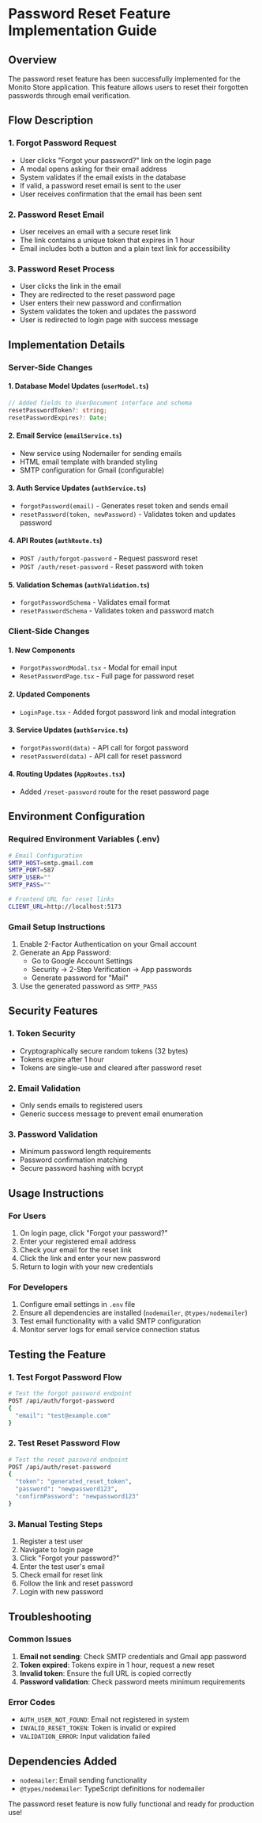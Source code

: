 # Password Reset Feature Implementation Guide

## Overview
The password reset feature has been successfully implemented for the Monito Store application. This feature allows users to reset their forgotten passwords through email verification.

## Flow Description

### 1. Forgot Password Request
- User clicks "Forgot your password?" link on the login page
- A modal opens asking for their email address
- System validates if the email exists in the database
- If valid, a password reset email is sent to the user
- User receives confirmation that the email has been sent

### 2. Password Reset Email
- User receives an email with a secure reset link
- The link contains a unique token that expires in 1 hour
- Email includes both a button and a plain text link for accessibility

### 3. Password Reset Process
- User clicks the link in the email
- They are redirected to the reset password page
- User enters their new password and confirmation
- System validates the token and updates the password
- User is redirected to login page with success message

## Implementation Details

### Server-Side Changes

#### 1. Database Model Updates (`userModel.ts`)
```typescript
// Added fields to UserDocument interface and schema
resetPasswordToken?: string;
resetPasswordExpires?: Date;
```

#### 2. Email Service (`emailService.ts`)
- New service using Nodemailer for sending emails
- HTML email template with branded styling
- SMTP configuration for Gmail (configurable)

#### 3. Auth Service Updates (`authService.ts`)
- `forgotPassword(email)` - Generates reset token and sends email
- `resetPassword(token, newPassword)` - Validates token and updates password

#### 4. API Routes (`authRoute.ts`)
- `POST /auth/forgot-password` - Request password reset
- `POST /auth/reset-password` - Reset password with token

#### 5. Validation Schemas (`authValidation.ts`)
- `forgotPasswordSchema` - Validates email format
- `resetPasswordSchema` - Validates token and password match

### Client-Side Changes

#### 1. New Components
- `ForgotPasswordModal.tsx` - Modal for email input
- `ResetPasswordPage.tsx` - Full page for password reset

#### 2. Updated Components
- `LoginPage.tsx` - Added forgot password link and modal integration

#### 3. Service Updates (`authService.ts`)
- `forgotPassword(data)` - API call for forgot password
- `resetPassword(data)` - API call for reset password

#### 4. Routing Updates (`AppRoutes.tsx`)
- Added `/reset-password` route for the reset password page

## Environment Configuration

### Required Environment Variables (.env)
```bash
# Email Configuration
SMTP_HOST=smtp.gmail.com
SMTP_PORT=587
SMTP_USER=""
SMTP_PASS=""

# Frontend URL for reset links
CLIENT_URL=http://localhost:5173
```

### Gmail Setup Instructions
1. Enable 2-Factor Authentication on your Gmail account
2. Generate an App Password:
   - Go to Google Account Settings
   - Security → 2-Step Verification → App passwords
   - Generate password for "Mail"
3. Use the generated password as `SMTP_PASS`

## Security Features

### 1. Token Security
- Cryptographically secure random tokens (32 bytes)
- Tokens expire after 1 hour
- Tokens are single-use and cleared after password reset

### 2. Email Validation
- Only sends emails to registered users
- Generic success message to prevent email enumeration

### 3. Password Validation
- Minimum password length requirements
- Password confirmation matching
- Secure password hashing with bcrypt

## Usage Instructions

### For Users
1. On login page, click "Forgot your password?"
2. Enter your registered email address
3. Check your email for the reset link
4. Click the link and enter your new password
5. Return to login with your new credentials

### For Developers
1. Configure email settings in `.env` file
2. Ensure all dependencies are installed (`nodemailer`, `@types/nodemailer`)
3. Test email functionality with a valid SMTP configuration
4. Monitor server logs for email service connection status

## Testing the Feature

### 1. Test Forgot Password Flow
```bash
# Test the forgot password endpoint
POST /api/auth/forgot-password
{
  "email": "test@example.com"
}
```

### 2. Test Reset Password Flow
```bash
# Test the reset password endpoint
POST /api/auth/reset-password
{
  "token": "generated_reset_token",
  "password": "newpassword123",
  "confirmPassword": "newpassword123"
}
```

### 3. Manual Testing Steps
1. Register a test user
2. Navigate to login page
3. Click "Forgot your password?"
4. Enter the test user's email
5. Check email for reset link
6. Follow the link and reset password
7. Login with new password

## Troubleshooting

### Common Issues
1. **Email not sending**: Check SMTP credentials and Gmail app password
2. **Token expired**: Tokens expire in 1 hour, request a new reset
3. **Invalid token**: Ensure the full URL is copied correctly
4. **Password validation**: Check password meets minimum requirements

### Error Codes
- `AUTH_USER_NOT_FOUND`: Email not registered in system
- `INVALID_RESET_TOKEN`: Token is invalid or expired
- `VALIDATION_ERROR`: Input validation failed

## Dependencies Added
- `nodemailer`: Email sending functionality
- `@types/nodemailer`: TypeScript definitions for nodemailer

The password reset feature is now fully functional and ready for production use!
